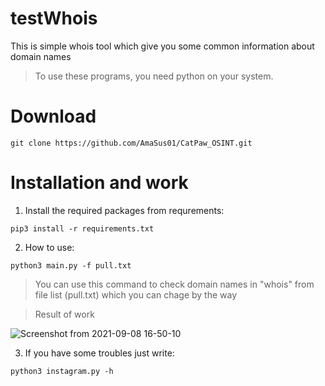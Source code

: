 # testWhois
This is simple whois tool which give you some common information about domain names
>To use these programs, you need python on your system.
# Download

```console
git clone https://github.com/AmaSus01/CatPaw_OSINT.git
```

# Installation and work
1. Install the required packages from requrements:
```console
pip3 install -r requirements.txt
```
2. How to use:

```console
python3 main.py -f pull.txt
```
>You can use this command to check domain names in "whois" from file list (pull.txt) which you can chage by the way

>Result of work

![Screenshot from 2021-09-08 16-50-10](https://user-images.githubusercontent.com/57565730/132522435-f67bceff-b8d9-4db4-9d8a-4c8ee963f3e2.png)

3. If you have some troubles just write:

 ```console
python3 instagram.py -h 
```
